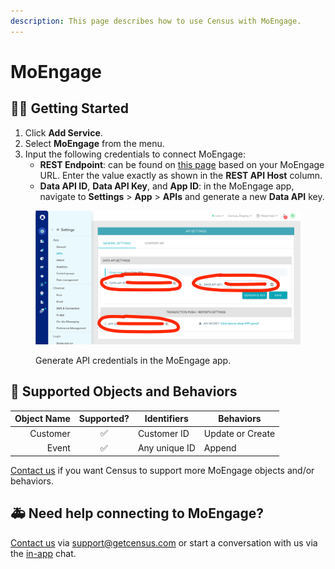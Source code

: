 ```yaml
---
description: This page describes how to use Census with MoEngage.
---
```


# MoEngage

## 🏃‍♀️ Getting Started

1. Click **Add Service**.
2. Select **MoEngage** from the menu.
3. Input the following credentials to connect MoEngage:
   * **REST Endpoint**: can be found on [this page](https://help.moengage.com/hc/en-us/articles/360057030512-Data-Centers-in-MoEngage#01G5DQVXGT2KZMXTJPF77QPJ25) based on your MoEngage URL. Enter the value exactly as shown in the **REST API Host** column.
   * **Data API ID**, **Data API Key**, and **App ID**: in the MoEngage app, navigate to **Settings** > **App** > **APIs** and generate a new **Data API** key.

<figure><img src="../.gitbook/assets/moengage.png" alt=""><figcaption><p>Generate API credentials in the MoEngage app.</p></figcaption></figure>

## 🔀 Supported Objects and Behaviors

| **Object Name** | **Supported?** | **Identifiers** | **Behaviors**    |
| --------------: | :------------: | --------------- | ---------------- |
|        Customer |        ✅       | Customer ID     | Update or Create |
|           Event |        ✅       | Any unique ID   | Append           |

[Contact us](mailto:support@getcensus.com) if you want Census to support more MoEngage objects and/or behaviors.

## 🚑 Need help connecting to MoEngage?

[Contact us](mailto:support@getcensus.com) via support@getcensus.com or start a conversation with us via the [in-app](https://app.getcensus.com) chat.
